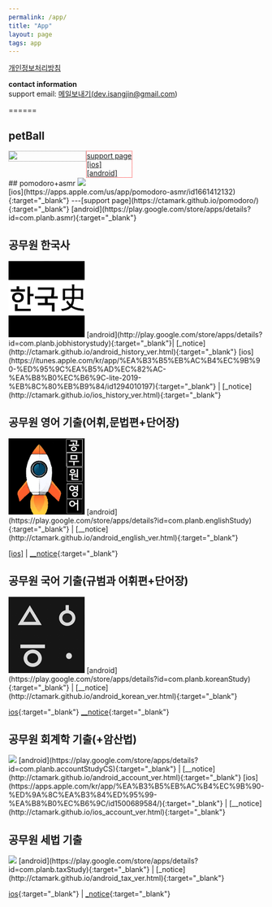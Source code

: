 ```yaml
---
permalink: /app/
title: "App"
layout: page
tags: app
---
```


<a href="https://ctamark.github.io/privacy.html" target='_blank'>개인정보처리방침</a>

<b>contact information</b>   
support email: <a href="mailto:﻿dev.isangjin@gmail.com">메일보내기(dev.isangjin@gmail.com)</a>  

======   
## petBall  
<div>  
<div style='float:left; width: 30%; border: 1px dotted gray'>
<img src="https://ctamark.github.io/img/icon_petBall.png" width="150" border=0>
</div>
<div style='float:left; border: 1px dotted red' >  
<a href="https://ctamark.github.io/petBall" target='_blank'>support page</a><br>     
<a href="https://apps.apple.com/app/id6447539176" target="_blank">[ios]</a><br>  
<a href="https://play.google.com/store/apps/details?id=com.planb.petBall" target="_blank">[android]</a><br>          
</div>  
</div><br/>    
  
<div style='clear:both;'>
<div> ## pomodoro+asmr  
<img src="https://ctamark.github.io/img/icon_pomodoro.png" width="150" border=0>    
</div>
<div>[ios](https://apps.apple.com/us/app/pomodoro-asmr/id1661412132){:target="_blank"}
---[support page](https://ctamark.github.io/pomodoro/){:target="_blank"}     
[android](https://play.google.com/store/apps/details?id=com.planb.asmr){:target="_blank"}  
</div></div>

## 공무원 한국사  
<img src="/img/icon_studyHistory_256.png" width="150" border=0>    
[android](http://play.google.com/store/apps/details?id=com.planb.jobhistorystudy){:target="_blank"}| 
[_notice](http://ctamark.github.io/android_history_ver.html){:target="_blank"}    
[ios](https://itunes.apple.com/kr/app/%EA%B3%B5%EB%AC%B4%EC%9B%90-%ED%95%9C%EA%B5%AD%EC%82%AC-%EA%B8%B0%EC%B6%9C-lite-2019-%EB%8C%80%EB%B9%84/id1294010197){:target="_blank"} | 
[_notice](http://ctamark.github.io/ios_history_ver.html){:target="_blank"}  

## 공무원 영어 기출(어휘,문법편+단어장)
<img src="/img/icon_studyEnglish_256.png" width=150 border=0>  
[android](https://play.google.com/store/apps/details?id=com.planb.englishStudy){:target="_blank"} | 
[__notice](http://ctamark.github.io/android_english_ver.html){:target="_blank"}  

<a href="https://apps.apple.com/kr/app/%EA%B3%B5%EB%AC%B4%EC%9B%90-%EC%98%81%EC%96%B4-%EA%B8%B0%EC%B6%9C-%EC%96%B4%ED%9C%98-%EB%AC%B8%EB%B2%95%ED%8E%B8/id1466474291" target='_blank'>[ios]</a> |
[__notice](http://ctamark.github.io/ios_english_ver.html){:target="_blank"}  

## 공무원 국어 기출(규범과 어휘편+단어장)
<img src="/img/icon_studyKorean_256.png" width=150 border=0>  
[android](https://play.google.com/store/apps/details?id=com.planb.koreanStudy){:target="_blank"} |
[__notice](http://ctamark.github.io/android_korean_ver.html){:target="_blank"}  

[ios](https://apps.apple.com/kr/app/%EA%B3%B5%EB%AC%B4%EC%9B%90-%EA%B5%AD%EC%96%B4-%EA%B8%B0%EC%B6%9C-%EB%AC%B8%EB%B2%95-%EC%96%B4%ED%9C%98-%ED%95%9C%EC%9E%90%ED%8E%B8/id1469884912){:target="_blank"}
[__notice](http://ctamark.github.io/ios_korean_ver.html){:target="_blank"}  

## 공무원 회계학 기출(+암산법)
<img src="/assets/img/icon_account.png" width=150 border=0 >  
[android](https://play.google.com/store/apps/details?id=com.planb.accountStudyCS){:target="_blank"} | 
[__notice](http://ctamark.github.io/android_account_ver.html){:target="_blank"}  
[ios](https://apps.apple.com/kr/app/%EA%B3%B5%EB%AC%B4%EC%9B%90-%ED%9A%8C%EA%B3%84%ED%95%99-%EA%B8%B0%EC%B6%9C/id1500689584/){:target="_blank"} | 
[__notice](http://ctamark.github.io/ios_account_ver.html){:target="_blank"}  


## 공무원 세법 기출
<img src="/assets/img/icon_taxStudy.png" width=150 border=0>  
[android](https://play.google.com/store/apps/details?id=com.planb.taxStudy){:target="_blank"} | 
[_notice](http://ctamark.github.io/android_tax_ver.html){:target="_blank"} 

[ios](https://apps.apple.com/kr/app/id1524740437){:target="_blank"} | 
[_notice](http://ctamark.github.io/ios_tax_ver.html){:target="_blank"}  
